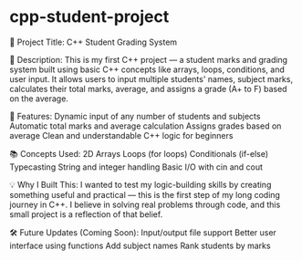 # cpp-student-project

📌 Project Title: C++ Student Grading System


🧾 Description:
This is my first C++ project — a student marks and grading system built using basic C++ concepts like arrays, loops, conditions, and user input.
It allows users to input multiple students' names, subject marks, calculates their total marks, average, and assigns a grade (A+ to F) based on the average.



🎯 Features:
Dynamic input of any number of students and subjects
Automatic total marks and average calculation
Assigns grades based on average
Clean and understandable C++ logic for beginners



📚 Concepts Used:
2D Arrays
Loops (for loops)
Conditionals (if-else)
Typecasting
String and integer handling
Basic I/O with cin and cout



💡 Why I Built This:
I wanted to test my logic-building skills by creating something useful and practical — this is the first step of my long coding journey in C++.
I believe in solving real problems through code, and this small project is a reflection of that belief.

🛠️ Future Updates (Coming Soon):
Input/output file support
Better user interface using functions
Add subject names
Rank students by marks
